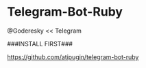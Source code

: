 # Telegram-Bot-Ruby


@Goderesky << Telegram

###INSTALL FIRST###

https://github.com/atipugin/telegram-bot-ruby
